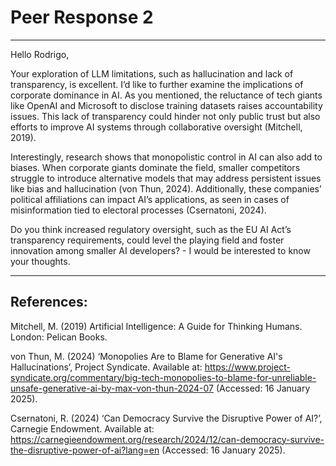 # Peer Response 2

---

Hello Rodrigo,

Your exploration of LLM limitations, such as hallucination and lack of transparency, is excellent. I’d like to further examine the implications of corporate dominance in AI. As you mentioned, the reluctance of tech giants like OpenAI and Microsoft to disclose training datasets raises accountability issues. This lack of transparency could hinder not only public trust but also efforts to improve AI systems through collaborative oversight (Mitchell, 2019).

Interestingly, research shows that monopolistic control in AI can also add to biases. When corporate giants dominate the field, smaller competitors struggle to introduce alternative models that may address persistent issues like bias and hallucination (von Thun, 2024). Additionally, these companies’ political affiliations can impact AI’s applications, as seen in cases of misinformation tied to electoral processes (Csernatoni, 2024).

Do you think increased regulatory oversight, such as the EU AI Act’s transparency requirements, could level the playing field and foster innovation among smaller AI developers? - I would be interested to know your thoughts.

---

## References:

Mitchell, M. (2019) Artificial Intelligence: A Guide for Thinking Humans. London: Pelican Books.

von Thun, M. (2024) ‘Monopolies Are to Blame for Generative AI's Hallucinations’, Project Syndicate. Available at: https://www.project-syndicate.org/commentary/big-tech-monopolies-to-blame-for-unreliable-unsafe-generative-ai-by-max-von-thun-2024-07 (Accessed: 16 January 2025).

Csernatoni, R. (2024) ‘Can Democracy Survive the Disruptive Power of AI?’, Carnegie Endowment. Available at: https://carnegieendowment.org/research/2024/12/can-democracy-survive-the-disruptive-power-of-ai?lang=en (Accessed: 16 January 2025).
